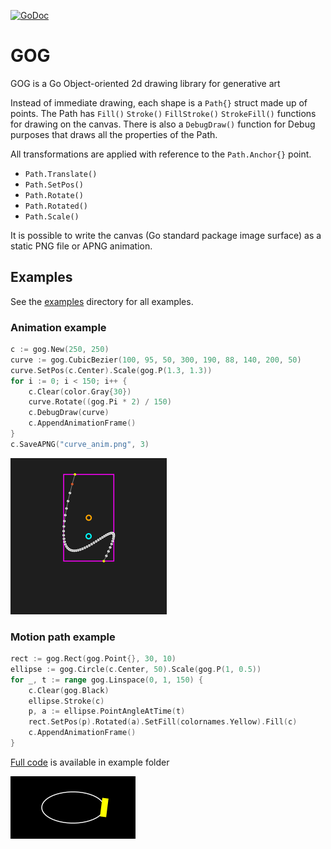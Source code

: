[![GoDoc](https://godoc.org/github.com/setanarut/gog?status.svg)](https://pkg.go.dev/github.com/setanarut/gog)

# GOG

GOG is a Go Object-oriented 2d drawing library for generative art


Instead of immediate drawing, each shape is a `Path{}` struct made up of points. The Path has `Fill()` `Stroke()` `FillStroke()` `StrokeFill()` functions for drawing on the canvas. There is also a `DebugDraw()` function for Debug purposes that draws all the properties of the Path.

All transformations are applied with reference to the `Path.Anchor{}` point.

- `Path.Translate()`
- `Path.SetPos()`
- `Path.Rotate()`
- `Path.Rotated()`
- `Path.Scale()`

It is possible to write the canvas (Go standard package image surface) as a static PNG file or APNG animation.

## Examples
See the [examples](./examples/) directory for all examples.

### Animation example

```Go
c := gog.New(250, 250)
curve := gog.CubicBezier(100, 95, 50, 300, 190, 88, 140, 200, 50)
curve.SetPos(c.Center).Scale(gog.P(1.3, 1.3))
for i := 0; i < 150; i++ {
	c.Clear(color.Gray{30})
	curve.Rotate((gog.Pi * 2) / 150)
	c.DebugDraw(curve)
	c.AppendAnimationFrame()
}
c.SaveAPNG("curve_anim.png", 3)
```

![curve](./examples/curve_anim/curve_anim.png)

### Motion path example

```go
rect := gog.Rect(gog.Point{}, 30, 10)
ellipse := gog.Circle(c.Center, 50).Scale(gog.P(1, 0.5))
for _, t := range gog.Linspace(0, 1, 150) {
	c.Clear(gog.Black)
	ellipse.Stroke(c)
	p, a := ellipse.PointAngleAtTime(t)
	rect.SetPos(p).Rotated(a).SetFill(colornames.Yellow).Fill(c)
	c.AppendAnimationFrame()
}
```

[Full code](./examples/point_angle/point_angle.go) is available in example folder

![curve](./examples/point_angle/point_angle.png)
